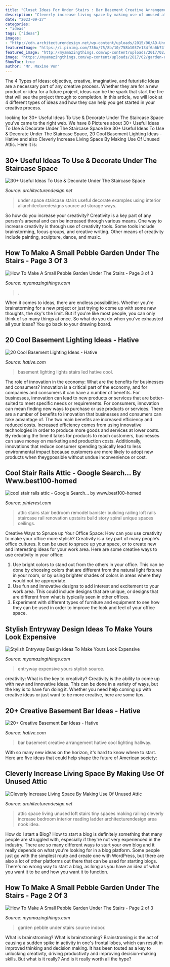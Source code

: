 ```yaml
---
title: "Closet Ideas For Under Stairs : Bar Basement Creative Arrangement Hative Cool Lighting Hallway"
description: "Cleverly increase living space by making use of unused attic"
date: "2023-09-27"
categories:
- "ideas"
tags: ["ideas"]
images:
- "http://cdn.architecturendesign.net/wp-content/uploads/2015/06/AD-Under-The-Staircase-Space-10.jpg"
featuredImage: "https://i.pinimg.com/736x/75/8b/10/758b1037e134f6a6b74fb23d472d972c--building-stairs-how-to-build-stairs.jpg"
featured_image: "http://myamazingthings.com/wp-content/uploads/2017/02/Small-Indoor-Garden-Design-Ideas-1.jpg"
image: "https://myamazingthings.com/wp-content/uploads/2017/02/garden-under-stairs.png"
ShowToc: true
author: "Mr. Maxine Von"
---
```



The 4 Types of Ideas: objective, creative, imaginative, and futuristic
Ideas are a necessary part of any creative process. Whether they are for a new product or idea for a future project, ideas can be the spark that start the fire that will see the project through to completion. In this article, we will look at 4 different types of ideas and how they can help you get started in your creative process.

	

		
looking for 30+ Useful Ideas To Use &amp; Decorate Under The Staircase Space you've came to the right web. We have 8 Pictures about 30+ Useful Ideas To Use &amp; Decorate Under The Staircase Space like 30+ Useful Ideas To Use &amp; Decorate Under The Staircase Space, 20 Cool Basement Lighting Ideas - Hative and also Cleverly Increase Living Space By Making Use Of Unused Attic. Here it is:
		
    
## 30+ Useful Ideas To Use &amp; Decorate Under The Staircase Space

<img loading=lazy src="http://cdn.architecturendesign.net/wp-content/uploads/2015/06/AD-Under-The-Staircase-Space-10.jpg" onerror="this.onerror=null;this.src='https://tse2.mm.bing.net/th?id=OIP.O5XJ6scrRieZvOmEsS9DzAHaJ1&amp;pid=15.1';" alt="30+ Useful Ideas To Use &amp; Decorate Under The Staircase Space">

_Source: architecturendesign.net_

>under space staircase stairs useful decorate examples using interior allarchitecturedesigns source ad storage ways. 

	

So how do you increase your creativity?
Creativity is a key part of any person's arsenal and can be increased through various means. One way to increase creativity is through use of creativity tools. Some tools include brainstorming, focus groups, and creative writing. Other means of creativity include painting, sculpture, dance, and music.

    
## How To Make A Small Pebble Garden Under The Stairs - Page 3 Of 3

<img loading=lazy src="https://myamazingthings.com/wp-content/uploads/2017/02/garden-under-stairs.png" onerror="this.onerror=null;this.src='https://tse2.mm.bing.net/th?id=OIP.khHfTOLzPR7aGe8lnvjrVAHaK9&amp;pid=15.1';" alt="How To Make A Small Pebble Garden Under The Stairs - Page 3 of 3">

_Source: myamazingthings.com_

>. 

	

When it comes to ideas, there are endless possibilities. Whether you're brainstorming for a new project or just trying to come up with some new thoughts, the sky's the limit. But if you're like most people, you can only think of so many things at once. So what do you do when you've exhausted all your ideas? You go back to your drawing board.

    
## 20 Cool Basement Lighting Ideas - Hative

<img loading=lazy src="https://hative.com/wp-content/uploads/2014/05/basement-lighting-ideas/11-white-stairs-with-led-lights.jpg" onerror="this.onerror=null;this.src='https://tse2.mm.bing.net/th?id=OIP.jrxayhIWFzstk870tf1PPQHaJ4&amp;pid=15.1';" alt="20 Cool Basement Lighting Ideas - Hative">

_Source: hative.com_

>basement lighting lights stairs led hative cool. 

	

The role of innovation in the economy: What are the benefits for businesses and consumers?
Innovation is a critical part of the economy, and for companies and consumers it can have a number of benefits. For businesses, innovation can lead to new products or services that are better-suited to meet specific needs or requirements. For consumers, innovation can mean finding new ways to purchase or use products or services.
There are a number of benefits to innovation that businesses and consumers can take advantage of. The two main benefits are increased efficiency and reduced costs. Increased efficiency comes from using innovative technologies in order to produce more goods and services at lower costs. By reducing the time it takes for products to reach customers, businesses can save money on marketing and production costs. Additionally, innovations that reduce consumer spending typically lead to less environmental impact because customers are more likely to adopt new products when theygpossible without undue inconvenience or cost.

    
## Cool Stair Rails Attic - Google Search... By Www.best100-homed

<img loading=lazy src="https://i.pinimg.com/736x/75/8b/10/758b1037e134f6a6b74fb23d472d972c--building-stairs-how-to-build-stairs.jpg" onerror="this.onerror=null;this.src='https://tse2.mm.bing.net/th?id=OIP.qnIQNW7i6BQbKoP0SAs2fAAAAA&amp;pid=15.1';" alt="cool stair rails attic - Google Search... by www.best100-homed">

_Source: pinterest.com_

>attic stairs stair bedroom remodel banister building railing loft rails staircase rail renovation upstairs build story spiral unique spaces ceilings. 

	

Creative Ways to Spruce up Your Office Space: How can you use creativity to make your office more stylish?
Creativity is a key part of many people’s office cultures. It can be used to spruce up your space, or to create new and interesting ideas for your work area. Here are some creative ways to use creativity in your office: 
1. Use bright colors to stand out from the others in your office. This can be done by choosing colors that are different from the natural light fixtures in your room, or by using brighter shades of colors in areas where they would not be appropriate. 
2. Use fun and innovative designs to add interest and excitement to your work area. This could include designs that are unique, or designs that are different from what is typically seen in other offices. 
3. Experiment with different types of furniture and equipment to see how they can be used in order to improve the look and feel of your office space.

    
## Stylish Entryway Design Ideas To Make Yours Look Expensive

<img loading=lazy src="http://myamazingthings.com/wp-content/uploads/2017/08/entryway-ideas-1.jpg" onerror="this.onerror=null;this.src='https://tse3.mm.bing.net/th?id=OIP.tZJWxV5dqt--gwgjBH9wCgHaLI&amp;pid=15.1';" alt="Stylish Entryway Design Ideas To Make Yours Look Expensive">

_Source: myamazingthings.com_

>entryway expensive yours stylish source. 

	

creativity: What is the key to creativity?
Creativity is the ability to come up with new and innovative ideas. This can be done in a variety of ways, but the key is to have fun doing it. Whether you need help coming up with creative ideas or just want to be more creative, here are some tips.

    
## 20+ Creative Basement Bar Ideas - Hative

<img loading=lazy src="https://hative.com/wp-content/uploads/2014/05/basement-bar-ideas/13-wall-arrangement.jpg" onerror="this.onerror=null;this.src='https://tse1.mm.bing.net/th?id=OIP.cFNCNa6iVc-TO7xSlDm1QQHaJ3&amp;pid=15.1';" alt="20+ Creative Basement Bar Ideas - Hative">

_Source: hative.com_

>bar basement creative arrangement hative cool lighting hallway. 

	

With so many new ideas on the horizon, it's hard to know where to start. Here are five ideas that could help shape the future of American society: 

    
## Cleverly Increase Living Space By Making Use Of Unused Attic

<img loading=lazy src="http://cdn.architecturendesign.net/wp-content/uploads/2015/12/AD-Attic-Living-Space-Design-19.jpg" onerror="this.onerror=null;this.src='https://tse2.mm.bing.net/th?id=OIP.uFU7mKTH0Udx7MIJ_xvSzgHaLH&amp;pid=15.1';" alt="Cleverly Increase Living Space By Making Use Of Unused Attic">

_Source: architecturendesign.net_

>attic space living unused loft stairs tiny spaces making railing cleverly increase bedroom interior reading ladder architecturendesign area nook idea. 

	

How do I start a Blog?
How to start a blog is definitely something that many people are struggled with, especially if they're not very experienced in the industry. There are so many different ways to start your own blog and it really depends on what you're looking for in a blog platform. Some people just go with the simplest route and create one with WordPress, but there are also a lot of other platforms out there that can be used for starting blogs. There's no wrong way to start a blog, as long as you have an idea of what you want it to be and how you want it to function.

    
## How To Make A Small Pebble Garden Under The Stairs - Page 2 Of 3

<img loading=lazy src="http://myamazingthings.com/wp-content/uploads/2017/02/Small-Indoor-Garden-Design-Ideas-1.jpg" onerror="this.onerror=null;this.src='https://tse3.mm.bing.net/th?id=OIP.wwYpN8f3JFy_euZlLZEsRAHaEK&amp;pid=15.1';" alt="How To Make A Small Pebble Garden Under The Stairs - Page 2 of 3">

_Source: myamazingthings.com_

>garden pebble under stairs source indoor. 

	

What is brainstroming?
What is brainstroming? Brainstroming is the act of causing a sudden spike in activity in one's frontal lobes, which can result in improved thinking and decision making. It has been touted as a key to unlocking creativity, driving productivity and improving decision-making skills. But what is it really? And is it really worth all the hype?

